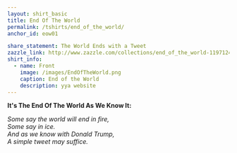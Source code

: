 ```yaml
---
layout: shirt_basic
title: End Of The World
permalink: /tshirts/end_of_the_world/
anchor_id: eow01

share_statement: The World Ends with a Tweet
zazzle_link: http://www.zazzle.com/collections/end_of_the_world-119712473559708731
shirt_info:
  - name: Front
    image: /images/EndOfTheWorld.png
    caption: End of the World
    description: yya website
---
```


**It's The End Of The World As We Know It:**

*Some say the world will end in fire,*  
*Some say in ice.*  
*And as we know with Donald Trump,*  
*A simple tweet may suffice.*  




